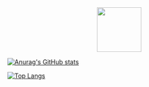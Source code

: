 <div id="header" align="center">
  <img src="spacehack.ico" width="100"/>
</div>

[![Anurag's GitHub stats](https://github-readme-stats.vercel.app/api?username=Kobra3390)](https://github.com/anuraghazra/github-readme-stats)

[![Top Langs](https://github-readme-stats.vercel.app/api/top-langs/?username=Kobra3390&layout=compact&theme=vision-friendly-dark)](https://github.com/anuraghazra/github-readme-stats)
